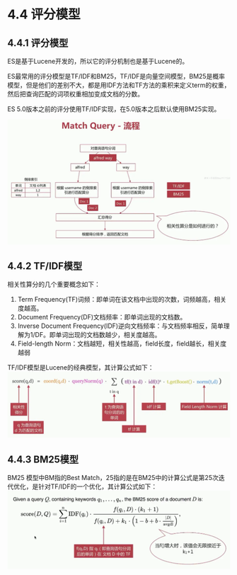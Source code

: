 # 4.4 评分模型

## 4.4.1 评分模型

ES是基于Lucene开发的，所以它的评分机制也是基于Lucene的。

ES最常用的评分模型是TF/IDF和BM25，TF/IDF是向量空间模型，BM25是概率模型，但是他们的差别不大，都是用IDF方法和TF方法的乘积来定义term的权重，然后把查询匹配的词项权重相加变成文档的分数。

ES 5.0版本之前的评分使用TF/IDF实现，在5.0版本之后默认使用BM25实现。


![图4-4](../imgs/4-4.png)

## 4.4.2 TF/IDF模型
相关性算分的几个重要概念如下：
1. Term Frequency(TF)词频：即单词在该文档中出现的次数，词频越高，相关度越高。
2. Document Frequency(DF)文档频率：即单词出现的文档数。	
3. Inverse Document Frequency(IDF)逆向文档频率：与文档频率相反，简单理解为1/DF。即单词出现的文档数越少，相关度越高。
4. Field-length Norm：文档越短，相关性越高，field长度，field越长，相关度越弱

TF/IDF模型是Lucene的经典模型，其计算公式如下：
![图4-5](../imgs/4-5.png)


## 4.4.3 BM25模型

BM25 模型中BM指的Best Match，25指的是在BM25中的计算公式是第25次迭代优化，是针对TF/IDF的一个优化，其计算公式如下：
![图4-6](../imgs/4-6.png)


